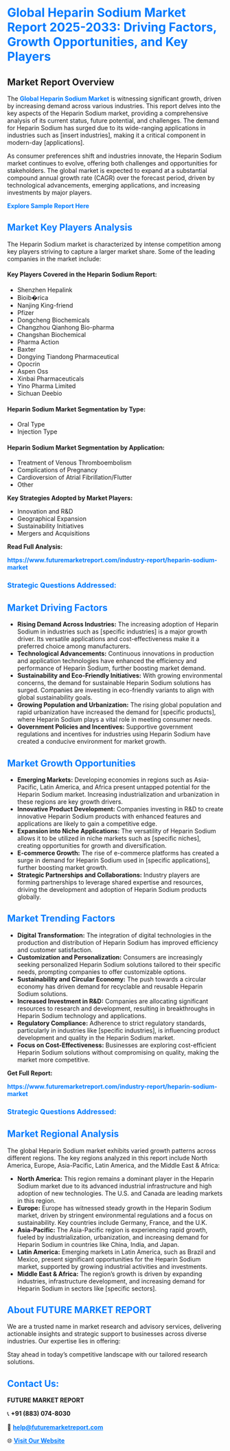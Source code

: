 <h1 style="color: #007BFF;">Global Heparin Sodium Market Report 2025-2033: Driving Factors, Growth Opportunities, and Key Players</h1>

<section id="overview">
<h2>Market Report Overview</h2>
<p>The <a href="https://www.futuremarketreport.com/industry-report/heparin-sodium-market" style="color: #007BFF; text-decoration: none;"><strong>Global Heparin Sodium Market</strong></a> is witnessing significant growth, driven by increasing demand across various industries. This report delves into the key aspects of the Heparin Sodium market, providing a comprehensive analysis of its current status, future potential, and challenges. The demand for Heparin Sodium has surged due to its wide-ranging applications in industries such as [insert industries], making it a critical component in modern-day [applications].</p>
<p>As consumer preferences shift and industries innovate, the Heparin Sodium market continues to evolve, offering both challenges and opportunities for stakeholders. The global market is expected to expand at a substantial compound annual growth rate (CAGR) over the forecast period, driven by technological advancements, emerging applications, and increasing investments by major players.</p>
</section>

<section id="overview">
<p><a href="https://www.futuremarketreport.com/request-sample/reportId=26352" style="color: #007BFF; text-decoration: none;"><strong>Explore Sample Report Here</strong></a></p>
</section>

<section id="key-players">
<h2 style="color: #007BFF;">Market Key Players Analysis</h2>
<p>The Heparin Sodium market is characterized by intense competition among key players striving to capture a larger market share. Some of the leading companies in the market include:</p>
<h4>Key Players Covered in the Heparin Sodium Report:</h4>
<ul><li>Shenzhen Hepalink</li><li>Bioib�rica</li><li>Nanjing King-friend</li><li>Pfizer</li><li>Dongcheng Biochemicals</li><li>Changzhou Qianhong Bio-pharma</li><li>Changshan Biochemical</li><li>Pharma Action</li><li>Baxter</li><li>Dongying Tiandong Pharmaceutical</li><li>Opocrin</li><li>Aspen Oss</li><li>Xinbai Pharmaceuticals</li><li>Yino Pharma Limited</li><li>Sichuan Deebio</li></ul>
<h4>Heparin Sodium Market Segmentation by Type:</h4>
<ul><li>Oral Type</li><li>Injection Type</li></ul>

<h4>Heparin Sodium Market Segmentation by Application:</h4>
<ul><li>Treatment of Venous Thromboembolism</li><li>Complications of Pregnancy</li><li>Cardioversion of Atrial Fibrillation/Flutter</li><li>Other</li></ul>
<p><strong>Key Strategies Adopted by Market Players:</strong></p>
<ul>
<li>Innovation and R&D</li>
<li>Geographical Expansion</li>
<li>Sustainability Initiatives</li>
<li>Mergers and Acquisitions</li>
</ul>
</section>

<section>
<p><strong>Read Full Analysis: </strong></p><a href="https://www.futuremarketreport.com/industry-report/heparin-sodium-market" style="color: #007BFF; text-decoration: none;"><strong>https://www.futuremarketreport.com/industry-report/heparin-sodium-market</strong></a>
<h3 style="color: #007BFF;">Strategic Questions Addressed:</h3>
</section>

<section id="driving-factors">
<h2 style="color: #007BFF;">Market Driving Factors</h2>
<ul>
<li><strong>Rising Demand Across Industries:</strong> The increasing adoption of Heparin Sodium in industries such as [specific industries] is a major growth driver. Its versatile applications and cost-effectiveness make it a preferred choice among manufacturers.</li>
<li><strong>Technological Advancements:</strong> Continuous innovations in production and application technologies have enhanced the efficiency and performance of Heparin Sodium, further boosting market demand.</li>
<li><strong>Sustainability and Eco-Friendly Initiatives:</strong> With growing environmental concerns, the demand for sustainable Heparin Sodium solutions has surged. Companies are investing in eco-friendly variants to align with global sustainability goals.</li>
<li><strong>Growing Population and Urbanization:</strong> The rising global population and rapid urbanization have increased the demand for [specific products], where Heparin Sodium plays a vital role in meeting consumer needs.</li>
<li><strong>Government Policies and Incentives:</strong> Supportive government regulations and incentives for industries using Heparin Sodium have created a conducive environment for market growth.</li>
</ul>
</section>

<section id="growth-opportunities">
<h2 style="color: #007BFF;">Market Growth Opportunities</h2>
<ul>
<li><strong>Emerging Markets:</strong> Developing economies in regions such as Asia-Pacific, Latin America, and Africa present untapped potential for the Heparin Sodium market. Increasing industrialization and urbanization in these regions are key growth drivers.</li>
<li><strong>Innovative Product Development:</strong> Companies investing in R&D to create innovative Heparin Sodium products with enhanced features and applications are likely to gain a competitive edge.</li>
<li><strong>Expansion into Niche Applications:</strong> The versatility of Heparin Sodium allows it to be utilized in niche markets such as [specific niches], creating opportunities for growth and diversification.</li>
<li><strong>E-commerce Growth:</strong> The rise of e-commerce platforms has created a surge in demand for Heparin Sodium used in [specific applications], further boosting market growth.</li>
<li><strong>Strategic Partnerships and Collaborations:</strong> Industry players are forming partnerships to leverage shared expertise and resources, driving the development and adoption of Heparin Sodium products globally.</li>
</ul>
</section>

<section id="trending-factors">
<h2 style="color: #007BFF;">Market Trending Factors</h2>
<ul>
<li><strong>Digital Transformation:</strong> The integration of digital technologies in the production and distribution of Heparin Sodium has improved efficiency and customer satisfaction.</li>
<li><strong>Customization and Personalization:</strong> Consumers are increasingly seeking personalized Heparin Sodium solutions tailored to their specific needs, prompting companies to offer customizable options.</li>
<li><strong>Sustainability and Circular Economy:</strong> The push towards a circular economy has driven demand for recyclable and reusable Heparin Sodium solutions.</li>
<li><strong>Increased Investment in R&D:</strong> Companies are allocating significant resources to research and development, resulting in breakthroughs in Heparin Sodium technology and applications.</li>
<li><strong>Regulatory Compliance:</strong> Adherence to strict regulatory standards, particularly in industries like [specific industries], is influencing product development and quality in the Heparin Sodium market.</li>
<li><strong>Focus on Cost-Effectiveness:</strong> Businesses are exploring cost-efficient Heparin Sodium solutions without compromising on quality, making the market more competitive.</li>
</ul>
</section>

<section>
<p><strong>Get Full Report: </strong></p><a href="https://www.futuremarketreport.com/industry-report/heparin-sodium-market" style="color: #007BFF; text-decoration: none;"><strong>https://www.futuremarketreport.com/industry-report/heparin-sodium-market</strong></a>
<h3 style="color: #007BFF;">Strategic Questions Addressed:</h3>
</section>


<section id="regional-analysis">
<h2 style="color: #007BFF;">Market Regional Analysis</h2>
<p>The global Heparin Sodium market exhibits varied growth patterns across different regions. The key regions analyzed in this report include North America, Europe, Asia-Pacific, Latin America, and the Middle East & Africa:</p>
<ul>
<li><strong>North America:</strong> This region remains a dominant player in the Heparin Sodium market due to its advanced industrial infrastructure and high adoption of new technologies. The U.S. and Canada are leading markets in this region.</li>
<li><strong>Europe:</strong> Europe has witnessed steady growth in the Heparin Sodium market, driven by stringent environmental regulations and a focus on sustainability. Key countries include Germany, France, and the U.K.</li>
<li><strong>Asia-Pacific:</strong> The Asia-Pacific region is experiencing rapid growth, fueled by industrialization, urbanization, and increasing demand for Heparin Sodium in countries like China, India, and Japan.</li>
<li><strong>Latin America:</strong> Emerging markets in Latin America, such as Brazil and Mexico, present significant opportunities for the Heparin Sodium market, supported by growing industrial activities and investments.</li>
<li><strong>Middle East & Africa:</strong> The region’s growth is driven by expanding industries, infrastructure development, and increasing demand for Heparin Sodium in sectors like [specific sectors].</li>
</ul>
</section>

<footer>
<h2 style="color: #007BFF;">About FUTURE MARKET REPORT</h2>
<p>We are a trusted name in market research and advisory services, delivering actionable insights and strategic support to businesses across diverse industries. Our expertise lies in offering:</p>

<p>Stay ahead in today’s competitive landscape with our tailored research solutions.</p>

<h2 style="color: #007BFF;">Contact Us:</h2>
<p><strong>FUTURE MARKET REPORT</strong></p>
<p>📞 <strong>+91 (883) 074-8030</strong></p>
<p>📧 <strong><a href="mailto:help@futuremarketreport.com" style="color: #007BFF;">help@futuremarketreport.com</a></strong></p>
<p>🌐 <strong><a href="https://www.futuremarketreport.com/" style="color: #007BFF;">Visit Our Website</a></strong></p>
</footer>